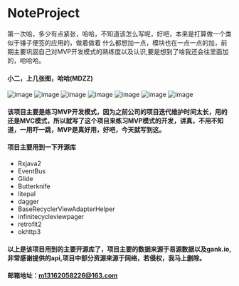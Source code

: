 # NoteProject
第一次哈，多少有点紧张，哈哈，不知道该怎么写呢，好吧，本来是打算做一个类似于锤子便签的应用的，做着做着
什么都想加一点，模块也在一点一点的加，前期主要巩固自己对MVP开发模式的熟练度以及认识,要是想到了啥我还会往里面加的，哈哈哈。
#### 小二，上几张图，哈哈(MDZZ)
![image](![image](D:\CodeImage\Screenshot_20170714-105807.png) )
![image](![image](D:\CodeImage\Screenshot_20170714-105841.png) )
![image](![image](D:\CodeImage\Screenshot_20170714-110003.png) )
![image](![image](D:\CodeImage\Screenshot_20170714-110531.png) )
![image](![image](D:\CodeImage\Screenshot_20170714-112020.png) )
![image](![image](D:\CodeImage\Screenshot_20170714-112038.png) )
![image](![image](D:\CodeImage\Screenshot_20170714-112113.png) )
#### 该项目主要是练习MVP开发模式，因为之前公司的项目迭代维护时间太长，用的还是MVC模式，所以就写了这个项目来练习MVP模式的开发，讲真，不用不知道，一用吓一跳，MVP是真好用，好吧，今天就写到这。
#### 项目主要用到一下开源库
 * Rxjava2
 * EventBus
 * Glide
 * Butterknife
 * litepal
 * dagger
 * BaseRecyclerViewAdapterHelper
 * infinitecycleviewpager
 * retrofit2
 * okhttp3
 #### 以上是该项目用到的主要开源库了，项目主要的数据来源于易源数据以及gank.io,非常感谢提供的api,项目中部分资源来源于网络，若侵权，我马上删除。
 #### 邮箱地址：m13162058226@163.com